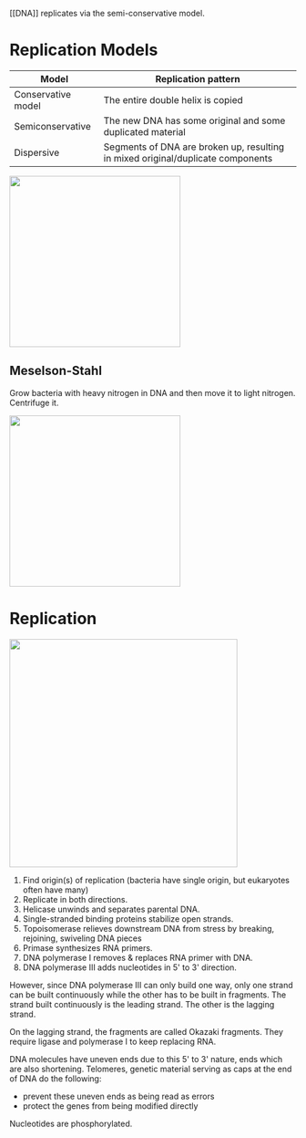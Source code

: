 [[DNA]] replicates via the semi-conservative model. 

# Replication Models

|Model|Replication pattern|
|-----|--------------------|
|Conservative model|The entire double helix is copied|
|Semiconservative|The new DNA has some original and some duplicated material|
|Dispersive|Segments of DNA are broken up, resulting in mixed original/duplicate components|


<img src="http://ib.bioninja.com.au/_Media/models-of-replication_med.jpeg" height="300px">

## Meselson-Stahl

Grow bacteria with heavy nitrogen in DNA and then move it to light nitrogen. Centrifuge it.

<img src="http://ib.bioninja.com.au/_Media/meselson-stahl_med.jpeg" height='300px'>

# Replication

<img src="https://ka-perseus-images.s3.amazonaws.com/f56c2ded537d0915cbf4f39c0ea5a856ad73bfa5.png" height="400px">

1. Find origin(s) of replication (bacteria have single origin, but eukaryotes often have many)
2. Replicate in both directions.
3. Helicase unwinds and separates parental DNA.
4. Single-stranded binding proteins stabilize open strands.
5. Topoisomerase relieves downstream DNA from stress by breaking, rejoining, swiveling DNA pieces
6. Primase synthesizes RNA primers.
7. DNA polymerase I removes & replaces RNA primer with DNA.
8. DNA polymerase III adds nucleotides in 5' to 3' direction.

However, since DNA polymerase III can only build one way, only one strand can be built continuously while the other has to be built in fragments. The strand built continuously is the leading strand. The other is the lagging strand.

On the lagging strand, the fragments are called Okazaki fragments. They require ligase and polymerase I to keep replacing RNA.

DNA molecules have uneven ends due to this 5' to 3' nature, ends which are also shortening. Telomeres, genetic material serving as caps at the end of DNA do the following:

- prevent these uneven ends as being read as errors
- protect the genes from being modified directly





Nucleotides are phosphorylated.